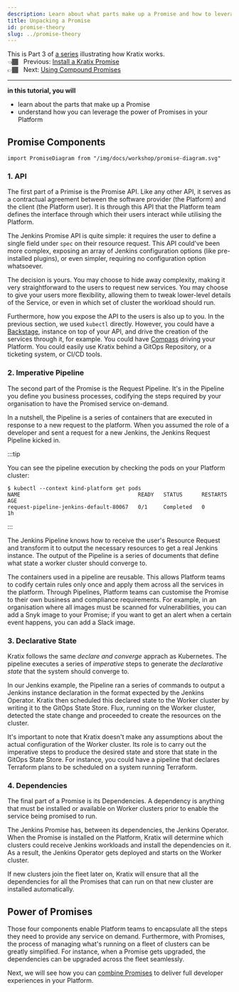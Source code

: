 ```yaml
---
description: Learn about what parts make up a Promise and how to leverage the power of promises in your platform
title: Unpacking a Promise
id: promise-theory
slug: ../promise-theory
---
```


This is Part 3 of [a series](intro) illustrating how Kratix works. <br />
👈🏾&nbsp;&nbsp; Previous: [Install a Kratix Promise](installing-a-promise) <br />
👉🏾&nbsp;&nbsp; Next: [Using Compound Promises](multiple-promises)

<hr />

**in this tutorial, you will**

* learn about the parts that make up a Promise
* understand how you can leverage the power of Promises in your Platform

## Promise Components


```mdx-code-block
import PromiseDiagram from "/img/docs/workshop/promise-diagram.svg"
```

<PromiseDiagram />

### 1. API

The first part of a Primise is the Promise API. Like any other API, it serves as
a contractual agreement between the software provider (the Platform) and the
client (the Platform user). It is through this API that the Platform team
defines the interface through which their users interact while utilising the
Platform.

The Jenkins Promise API is quite simple: it requires the user to define a single
field under `spec` on their resource request. This API could've been more
complex, exposing an array of Jenkins configuration options (like pre-installed
plugins), or even simpler, requiring no configuration option whatsoever.

The decision is yours. You may choose to hide away complexity, making it very
straightforward to the users to request new services. You may choose to give
your users more flexibility, allowing them to tweak lower-level details of the
Service, or even in which set of cluster the workload should run.

Furthermore, how you expose the API to the users is also up to you. In the
previous section, we used `kubectl` directly. However, you could have a
[Backstage](https://www.syntasso.io/post/kratix-and-backstage-a-perfect-pair),
instance on top of your API, and drive the creation of the services through it,
for example. You could have
[Compass](https://www.syntasso.io/post/kratix-and-compass) driving your
Platform. You could easily use Kratix behind a GitOps Repository, or a ticketing
system, or CI/CD tools.

### 2. Imperative Pipeline

The second part of the Promise is the Request Pipeline. It's in the Pipeline you
define you business processes, codifying the steps required by your organisation
to have the Promised service on-demand.

In a nutshell, the Pipeline is a series of containers that are executed in
response to a new request to the platform. When you assumed the role of a
developer and sent a request for a new Jenkins, the Jenkins Request Pipeline
kicked in.

:::tip

You can see the pipeline execution by checking the pods on your Platform
cluster:

```shell-session
$ kubectl --context kind-platform get pods
NAME                                     READY   STATUS      RESTARTS   AGE
request-pipeline-jenkins-default-80067   0/1     Completed   0          1h
```

:::

The Jenkins Pipeline knows how to receive the user's Resource Request and
transform it to output the necessary resources to get a real Jenkins instance.
The output of the Pipeline is a series of documents that define what state a
worker cluster should converge to.

The containers used in a pipeline are reusable. This allows Platform teams to
codify certain rules only once and apply them across all the services in the
platform. Through Pipelines, Platform teams can customise the Promise to their
own business and compliance requirements. For example, in an organisation where
all images must be scanned for vulnerabilities, you can add a Snyk image to your
Promise; if you want to get an alert when a certain event happens, you can add a
Slack image.

### 3. Declarative State

Kratix follows the same *declare and converge* apprach as Kubernetes. The
pipeline executes a series of *imperative* steps to generate the *declarative
state* that the system should converge to.

In our Jenkins example, the Pipeline ran a series of commands to output a
Jenkins instance declaration in the format expected by the Jenkins Operator.
Kratix then scheduled this declared state to the Worker cluster by writing it to
the GitOps State Store. Flux, running on the Worker cluster, detected the state
change and proceeded to create the resources on the cluster.

It's important to note that Kratix doesn't make any assumptions about the actual
configuration of the Worker cluster. Its role is to carry out the imperative
steps to produce the desired state and store that state in the GitOps State
Store. For instance, you could have a pipeline that declares Terraform plans to
be scheduled on a system running Terraform.

### 4. Dependencies

The final part of a Promise is its Dependencies. A dependency is anything that
must be installed or available on Worker clusters prior to enable the service
being promised to run.

The Jenkins Promise has, between its dependencies, the Jenkins Operator. When
the Promise is installed on the Platform, Kratix will determine which clusters
could receive Jenkins workloads and install the dependencies on it. As a result,
the Jenkins Operator gets deployed and starts on the Worker cluster.

If new clusters join the fleet later on, Kratix will ensure that all the
dependencies for all the Promises that can run on that new cluster are
installed automatically.

## Power of Promises

Those four components enable Platform teams to encapsulate all the steps they
need to provide any service on demand. Furthermore, with Promises, the process
of managing what's running on a fleet of clusters can be greatly simplified. For
instance, when a Promise gets upgraded, the dependencies can be upgraded across
the fleet seamlessly.

Next, we will see how you can [combine Promises](multiple-promises) to deliver full developer
experiences in your Platform.

